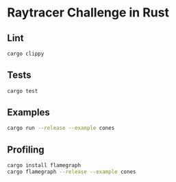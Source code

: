 # Raytracer Challenge in Rust

## Lint

```bash
cargo clippy
```

## Tests

```bash
cargo test
```

## Examples

```bash
cargo run --release --example cones
```

## Profiling

```bash
cargo install flamegraph
cargo flamegraph --release --example cones
```
